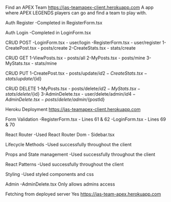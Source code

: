 Find an APEX Team
https://jas-teamapex-client.herokuapp.com
A app where APEX LEGENDS players can go and find a team to play with.

Auth Register
-Completed in RegisterForm.tsx

Auth Login
-Completed in LoginForm.tsx

CRUD POST
-LoginForm.tsx - user/login
-RegisterForm.tsx - user/register
1-CreatePost.tsx - posts/create
2-CreateStats.tsx - stats/create

CRUD GET
1-ViewPosts.tsx - posts/all
2-MyPosts.tsx - posts/mine
3-MyStats.tsx - stats/mine

CRUD PUT
1-CreatePost.tsx - posts/update/${id}
2-CreateStats.tsx - stats/update/${id}

CRUD DELETE
1-MyPosts.tsx - posts/delete/${id}
2-MyStats.tsx - stats/delete/${id}
3-AdminDelete.tsx - user/delete/admin/${id}
4-AdminDelete.tsx - posts/delete/admin/${postId}

Heroku Deployment
https://jas-teamapex-client.herokuapp.com

Form Validation
-RegisterForm.tsx - Lines 61 & 62
-LoginForm.tsx - Lines 69 & 70

React Router
-Used React Router Dom - Sidebar.tsx

Lifecycle Methods
-Used successfully throughout the client

Props and State management
-Used successfully throughout the client

React Patterns
-Used successfully throughout the client

Styling
-Used styled components and css

Admin
-AdminDelete.tsx
Only allows admins access

Fetching from deployed server
Yes
https://jas-team-apex.herokuapp.com



